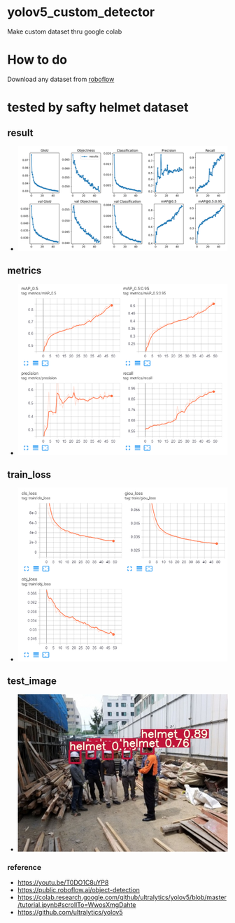 yolov5_custom_detector
===
Make custom dataset thru google colab

# How to do
Download any dataset from [roboflow](https://public.roboflow.ai/object-detection)


tested by safty helmet dataset
===
## result
+ ![](./img/results.png)
## metrics
+ ![](./img/metrics.png)
## train_loss
+ ![](./img/train_loss.png)
## test_image
+ ![](./img/test.jpg)

### reference 
+ https://youtu.be/T0DO1C8uYP8
+ https://public.roboflow.ai/object-detection
+ https://colab.research.google.com/github/ultralytics/yolov5/blob/master/tutorial.ipynb#scrollTo=WwosXmgDahte
+ https://github.com/ultralytics/yolov5
